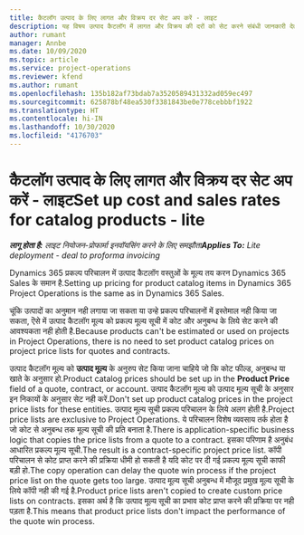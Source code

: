 ```yaml
---
title: कैटलॉग उत्पाद के लिए लागत और विक्रय दर सेट अप करें - लाइट
description: यह विषय उत्पाद कैटलॉग में लागत और विक्रय की दरों को सेट करने संबंधी जानकारी देता है.
author: rumant
manager: Annbe
ms.date: 10/09/2020
ms.topic: article
ms.service: project-operations
ms.reviewer: kfend
ms.author: rumant
ms.openlocfilehash: 135b182af73bdab7a3520589431332ad059ec497
ms.sourcegitcommit: 625878bf48ea530f3381843be0e778cebbbf1922
ms.translationtype: HT
ms.contentlocale: hi-IN
ms.lasthandoff: 10/30/2020
ms.locfileid: "4176703"
---
```

# <a name="set-up-cost-and-sales-rates-for-catalog-products---lite"></a><span data-ttu-id="93ffa-103">कैटलॉग उत्पाद के लिए लागत और विक्रय दर सेट अप करें - लाइट</span><span class="sxs-lookup"><span data-stu-id="93ffa-103">Set up cost and sales rates for catalog products - lite</span></span>

<span data-ttu-id="93ffa-104">_**लागू होता है:** लाइट नियोजन-प्रोफार्मा इनवॉयसिंग करने के लिए समझौता_</span><span class="sxs-lookup"><span data-stu-id="93ffa-104">_**Applies To:** Lite deployment - deal to proforma invoicing_</span></span>


<span data-ttu-id="93ffa-105">Dynamics 365 प्रकल्प परिचालन में उत्पाद कैटलॉग वस्तुओं के मूल्य तय करन Dynamics 365 Sales के समान है.</span><span class="sxs-lookup"><span data-stu-id="93ffa-105">Setting up pricing for product catalog items in Dynamics 365 Project Operations is the same as in Dynamics 365 Sales.</span></span>

<span data-ttu-id="93ffa-106">चूंकि उत्पादों का अनुमान नही लगाया जा सकता या उन्हे प्रकल्प परिचालनों में इस्तेमाल नही किया जा सकता, ऎसे में उत्पाद कैटलॉग मूल्य को प्रकल्प मूल्य सूची में कोट और अनुबन्ध के लिये सेट करने की आवश्यकता नही होती है.</span><span class="sxs-lookup"><span data-stu-id="93ffa-106">Because products can't be estimated or used on projects in Project Operations, there is no need to set product catalog prices on project price lists for quotes and contracts.</span></span>

<span data-ttu-id="93ffa-107">उत्पाद कैटलॉग मूल्य को **उत्पाद मूल्य** के अनुरुप सेट किया जाना चाहिये जो कि कोट फील्ड, अनुबन्ध या खाते के अनुसार हो.</span><span class="sxs-lookup"><span data-stu-id="93ffa-107">Product catalog prices should be set up in the **Product Price** field of a quote, contract, or account.</span></span> <span data-ttu-id="93ffa-108">उत्पाद कैटलॉग मूल्य को उत्पाद मूल्य सूची के अनुसार इन निकायों के अनुसार सेट नही करें.</span><span class="sxs-lookup"><span data-stu-id="93ffa-108">Don't set up product catalog prices in the project price lists for these entities.</span></span> <span data-ttu-id="93ffa-109">उत्पाद मूल्य सूची प्रकल्प परिचालन के लिये अलग होती है.</span><span class="sxs-lookup"><span data-stu-id="93ffa-109">Project price lists are exclusive to Project Operations.</span></span> <span data-ttu-id="93ffa-110">ये परिचालन विशेष व्यवसाय तर्क होता है जो कोट से अनुबन्ध तक मूल्य सूची की प्रति बनाता है.</span><span class="sxs-lookup"><span data-stu-id="93ffa-110">There is application-specific business logic that copies the price lists from a quote to a contract.</span></span> <span data-ttu-id="93ffa-111">इसका परिणाम है अनुबंध आधारित प्रकल्प मूल्य सूची.</span><span class="sxs-lookup"><span data-stu-id="93ffa-111">The result is a contract-specific project price list.</span></span> <span data-ttu-id="93ffa-112">कॉपी परिचालन से कोट प्राप्त करने की प्रक्रिया धीमी हो सकती है यदि कोट पर दी गई प्रकल्प मूल्य सूची काफी बड़ी हो.</span><span class="sxs-lookup"><span data-stu-id="93ffa-112">The copy operation can delay the quote win process if the project price list on the quote gets too large.</span></span> <span data-ttu-id="93ffa-113">उत्पाद मूल्य सूची अनुबन्ध में मौजूद प्रमुख मूल्य सूची के लिये कॉपी नही की गई है.</span><span class="sxs-lookup"><span data-stu-id="93ffa-113">Product price lists aren't copied to create custom price lists on contracts.</span></span> <span data-ttu-id="93ffa-114">इसका अर्थ है कि उत्पाद मूल्य सूची का प्रभाव कोट प्राप्त करने की प्रक्रिया पर नही पड़ता है.</span><span class="sxs-lookup"><span data-stu-id="93ffa-114">This means that product price lists don't impact the performance of the quote win process.</span></span>
